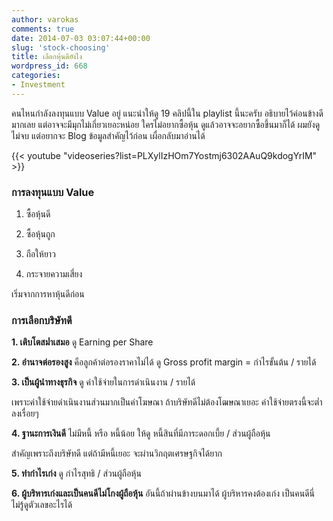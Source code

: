 ```yaml
---
author: varokas
comments: true
date: 2014-07-03 03:07:44+00:00
slug: 'stock-choosing'
title: เลือกหุ้นดียังไง
wordpress_id: 668
categories:
- Investment
---
```


คนไหนกำลังลงทุนแบบ Value อยู่ แนะนำให้ดู 19 คลิปนี้ใน playlist นี้นะครับ อธิบายไว้ค่อนข้างดีมากเลย แต่อาจจะมีมุกไม่เกี่ยวเยอะหน่อย ใครไม่อยากซื้อหุ้น ดูแล้วอาจจะอยากซื้อขึ้นมาก็ได้ ผมยังดูไม่จบ แต่อยากจะ Blog ข้อมูลสำคัญไว้ก่อน เผื่อกลับมาอ่านได้ 
 <!--more-->

{{< youtube "videoseries?list=PLXylIzHOm7Yostmj6302AAuQ9kdogYrIM" >}} 



### การลงทุนแบบ Value







  1. ซื้อหุ้นดี


  2. ซื้อหุ้นถูก


  3. ถือให้ยาว


  4. กระจายความเสี่ยง



เริ่มจากการหาหุ้นดีก่อน



### การเลือกบริษัทดี



**1. เติบโตสม่ำเสมอ**
ดู Earning per Share

**2. อำนาจต่อรองสูง**
คือลูกค้าต่อรองราคาไม่ได้ ดู Gross profit margin = กำไรขั้นต้น / รายได้

**3. เป็นผู้นำทางธุรกิจ**
ดู ค่าใช้จ่ายในการดำเนินงาน / รายได้

เพราะค่าใช้จ่ายดำเนินงานส่วนมากเป็นค่าโฆษณา ถ้าบริษัทดีไม่ต้องโฒษณาเยอะ ค่าใช้จ่ายตรงนี้จะต่ำลงเรื่อยๆ

**4. ฐานะการเงินดี** 
ไม่มีหนี้ หรือ หนี้น้อย ให้ดู หนี้สินที่มีภาระดอกเบี้ย / ส่วนผู้ถือหุ้น

สำคัญเพราะถึงบริษัทดี แต่ถ้ามีหนี้เยอะ จะผ่านวิกฤตเศรษฐกิจได้ยาก

**5. ทำกำไรเก่ง** 
ดู​ กำไรสุทธิ / ส่วนผู้ถือหุ้น

**6. ผู้บริหารเก่งและเป็นคนดีไม่โกงผู้ถือหุ้น** 
อันนี้ถ้าผ่านข้างบนมาได้ ผู้บริหารคงต้องเก่ง เป็นคนดีนี่ไม่รู้ดูตัวเลขอะไรได้
